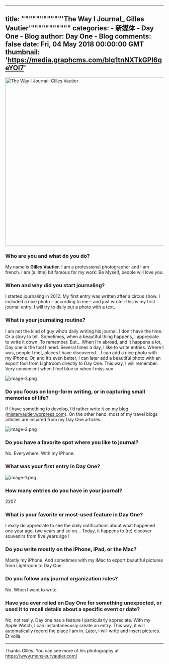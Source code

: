 
---
title: """""""""""'The Way I Journal_ Gilles Vautier'"""""""""""
categories: 
    - 新媒体
    - Day One - Blog
author: Day One - Blog
comments: false
date: Fri, 04 May 2018 00:00:00 GMT
thumbnail: 'https://media.graphcms.com/bIq1tnNXTkGPI6qeYOI7'
---

<div>   
<img alt="The Way I Journal: Gilles Vautier" width="800" height="533" src="https://media.graphcms.com/bIq1tnNXTkGPI6qeYOI7" referrerpolicy="no-referrer"><h3>Who are you and what do you do?</h3><p>My name is <strong>Gilles Vautier</strong>. I am a professional photographer and I am french. I am (a little) bit famous for my work: Be Myself, people will love you.</p><h3>When and why did you start journaling?</h3><p>I started journaling in 2012. My first entry was written after a circus show. I included a nice photo – according to me – and just wrote : this is my first journal entry. I will try to daily put a photo with a text.</p><h3>What is your journaling routine?</h3><p>I am not the kind of guy who’s daily writing his journal. I don’t have the time. Or a story to tell. Sometimes, when a beautiful thing happens, I appreciate to write it down. To remember. But… When I’m abroad, and it happens a lot, Day one is the tool I need. Several times a day, I like to write entries. Where I was, people I met, places I have discovered… I can add a nice photo with my iPhone. Or, and it’s even better, I can later add a beautiful photo with an export tool from Lightroom directly to Day One. This way, I will remember. Very convenient when I feel blue or when I miss sun.</p><p><img alt="image-3.png" src="https://media.graphcms.com/hWkGc7ERUiqHFH0PUQKH" referrerpolicy="no-referrer"></p><h3>Do you focus on long-form writing, or in capturing small memories of life?</h3><p>If I have something to develop, I’d rather write it on my <a href="https://mistervautier.wordpress.com/">blog</a> (<a href="https://mistervautier.wordpress.com/">mistervautier.worpress.com</a>). On the other hand, most of my travel blogs articles are inspired from my Day One articles.</p><p><img alt="image-2.png" src="https://media.graphcms.com/3apJ9QB2kku3F7EwIBAu" referrerpolicy="no-referrer"></p><h3>Do you have a favorite spot where you like to journal?</h3><p>No. Everywhere. With my iPhone.</p><h3>What was your first entry in Day One?</h3><p><img alt="image-1.png" src="https://media.graphcms.com/2eBLctK0RwKYtPbrWBjG" referrerpolicy="no-referrer"></p><h3>How many entries do you have in your journal?</h3><p>2207<!-- -->.</p><h3>What is your favorite or most-used feature in Day One?</h3><p>I really do appreciate to see the daily notifications about what happened one year ago, two years and so on… Today, it happens to (re) discover souvenirs from five years ago !</p><h3>Do you write mostly on the iPhone, iPad, or the Mac?</h3><p>Mostly my iPhone. And sometimes with my iMac to export beautiful pictures from Lightroom to Day One.</p><h3>Do you follow any journal organization rules?</h3><p>No. When I want to write.</p><h3>Have you ever relied on Day One for something unexpected, or used it to recall details about a specific event or date?</h3><p>No, not really. Day one has a feature I particularly appreciate. With my Apple Watch, I can instantaneously create an entry. This way, it will automatically record the place I am in. Later, I will write and insert pictures. Et voilà.</p><hr><p>Thanks Gilles. You can see more of his photography at <a href="https://www.monsieurvautier.com/">https://www.monsieurvautier.com/</a></p>  
</div>
            